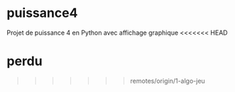 # puissance4
Projet de puissance 4 en Python avec affichage graphique
<<<<<<< HEAD

perdu
=======
>>>>>>> remotes/origin/1-algo-jeu
